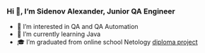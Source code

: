 ### Hi 👋,  I’m Sidenov Alexander, Junior QA Engineer

- 👀 I’m interested in QA and QA Automation
- 🌱 I’m currently learning Java
- 🎓 I’m graduated from online school Netology [diploma project](https://github.com/Sidenov/WebTour)
